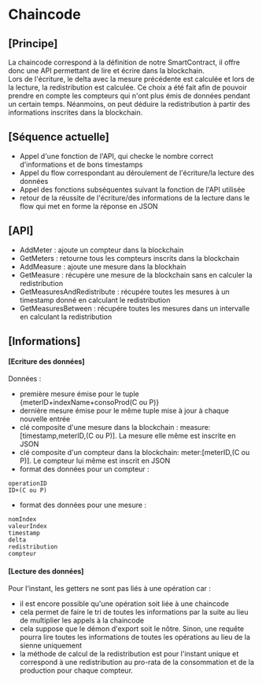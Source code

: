 # Chaincode

## [Principe]

La chaincode correspond à la définition de notre SmartContract, il offre donc une API permettant de lire et écrire dans la blockchain.  
Lors de l'écriture, le delta avec la mesure précédente est calculée et lors de la lecture, la redistribution est calculée. Ce choix a été fait
afin de pouvoir prendre en compte les compteurs qui n'ont plus émis de données pendant un certain temps. Néanmoins, on peut déduire la redistribution à partir des informations inscrites dans la
blockchain.

## [Séquence actuelle]

- Appel d'une fonction de l'API, qui checke le nombre correct d'informations et de bons timestamps
- Appel du flow correspondant au déroulement de l'écriture/la lecture des données 
- Appel des fonctions subséquentes suivant la fonction de l'API utilisée
- retour de la réussite de l'écriture/des informations de la lecture  dans le flow qui met en forme la réponse en JSON

## [API]

- AddMeter : ajoute un compteur dans la blockchain
- GetMeters : retourne tous les compteurs inscrits dans la blockchain
- AddMeasure : ajoute une mesure dans la blockhain
- GetMeasure : récupère une mesure de la blockchain sans en calculer la redistribution
- GetMeasuresAndRedistribute : récupére toutes les mesures à un timestamp donné en calculant le redistribution
- GetMeasuresBetween : récupére toutes les mesures dans un intervalle en calculant la redistribution

## [Informations]

#### [Ecriture des données]

Données :
- première mesure émise pour le tuple {meterID+indexName+consoProd(C ou P)}
- dernière mesure émise pour le même tuple mise à jour à chaque nouvelle entrée
- clé composite d'une mesure dans la blockchain : measure:[timestamp,meterID,(C ou P)]. La mesure elle même est inscrite en JSON
- clé composite d'un compteur dans la blockchain: meter:[meterID,(C ou P)]. Le compteur lui même est inscrit en JSON
- format des données pour un compteur :  

```
operationID
ID+(C ou P)

```  

- format des données pour une mesure :  

```
nomIndex
valeurIndex
timestamp
delta
redistribution
compteur
```

#### [Lecture des données]

Pour l'instant, les getters ne sont pas liés à une opération car :
- il est encore possible qu'une opération soit liée à une chaincode
- cela permet de faire le tri de toutes les informations par la suite au lieu de multiplier les appels à la chaincode
- cela suppose que le démon d'export soit le nôtre. Sinon, une requête pourra lire toutes les informations de toutes les opérations au lieu de la sienne uniquement
- la méthode de calcul de la redistribution est pour l'instant unique et correspond à une redistribution au pro-rata de la consommation et de la production pour chaque compteur.
